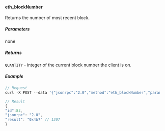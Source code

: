 
#### eth_blockNumber

Returns the number of most recent block.

##### Parameters
none

##### Returns

`QUANTITY` - integer of the current block number the client is on.

##### Example
```js
// Request
curl -X POST --data '{"jsonrpc":"2.0","method":"eth_blockNumber","params":[],"id":83}'

// Result
{
"id":83,
"jsonrpc": "2.0",
"result": "0x4b7" // 1207
}
```
